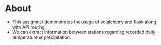 # About
- This assigmnet demonstrates the usage of sqlalchemy and flask along with API routing. 
- We can extract information between stations regarding recorded daily temperature or precipitation.